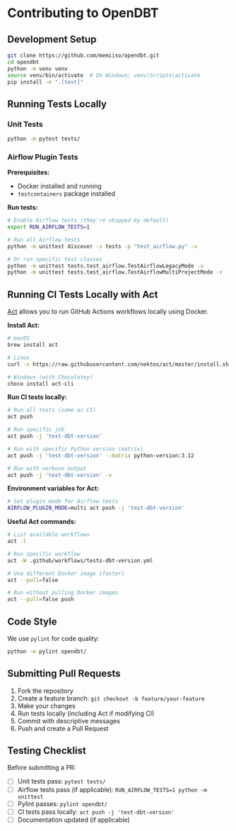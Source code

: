 # Contributing to OpenDBT

## Development Setup

```bash
git clone https://github.com/memiiso/opendbt.git
cd opendbt
python -m venv venv
source venv/bin/activate  # On Windows: venv\Scripts\activate
pip install -e ".[test]"
```

## Running Tests Locally

### Unit Tests

```bash
python -m pytest tests/
```

### Airflow Plugin Tests

**Prerequisites:**
- Docker installed and running
- `testcontainers` package installed

**Run tests:**

```bash
# Enable Airflow tests (they're skipped by default)
export RUN_AIRFLOW_TESTS=1

# Run all Airflow tests
python -m unittest discover -s tests -p "test_airflow.py" -v

# Or run specific test classes
python -m unittest tests.test_airflow.TestAirflowLegacyMode -v
python -m unittest tests.test_airflow.TestAirflowMultiProjectMode -v
```

## Running CI Tests Locally with Act

[Act](https://github.com/nektos/act) allows you to run GitHub Actions workflows locally using Docker.

**Install Act:**

```bash
# macOS
brew install act

# Linux
curl -s https://raw.githubusercontent.com/nektos/act/master/install.sh | sudo bash

# Windows (with Chocolatey)
choco install act-cli
```

**Run CI tests locally:**

```bash
# Run all tests (same as CI)
act push

# Run specific job
act push -j 'test-dbt-version'

# Run with specific Python version (matrix)
act push -j 'test-dbt-version' --matrix python-version:3.12

# Run with verbose output
act push -j 'test-dbt-version' -v
```

**Environment variables for Act:**

```bash
# Set plugin mode for Airflow tests
AIRFLOW_PLUGIN_MODE=multi act push -j 'test-dbt-version'
```

**Useful Act commands:**

```bash
# List available workflows
act -l

# Run specific workflow
act -W .github/workflows/tests-dbt-version.yml

# Use different Docker image (faster)
act --pull=false

# Run without pulling Docker images
act --pull=false push
```

## Code Style

We use `pylint` for code quality:

```bash
python -m pylint opendbt/
```

## Submitting Pull Requests

1. Fork the repository
2. Create a feature branch: `git checkout -b feature/your-feature`
3. Make your changes
4. Run tests locally (including Act if modifying CI)
5. Commit with descriptive messages
6. Push and create a Pull Request

## Testing Checklist

Before submitting a PR:

- [ ] Unit tests pass: `pytest tests/`
- [ ] Airflow tests pass (if applicable): `RUN_AIRFLOW_TESTS=1 python -m unittest`
- [ ] Pylint passes: `pylint opendbt/`
- [ ] CI tests pass locally: `act push -j 'test-dbt-version'`
- [ ] Documentation updated (if applicable)
